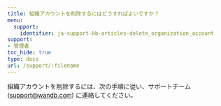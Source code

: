 ```yaml
---
title: 組織アカウントを削除するにはどうすればよいですか？
menu:
  support:
    identifier: ja-support-kb-articles-delete_organization_account
support:
- 管理者
toc_hide: true
type: docs
url: /support/:filename
---
```


組織アカウントを削除するには、次の手順に従い、サポートチーム (support@wandb.com) に連絡してください。